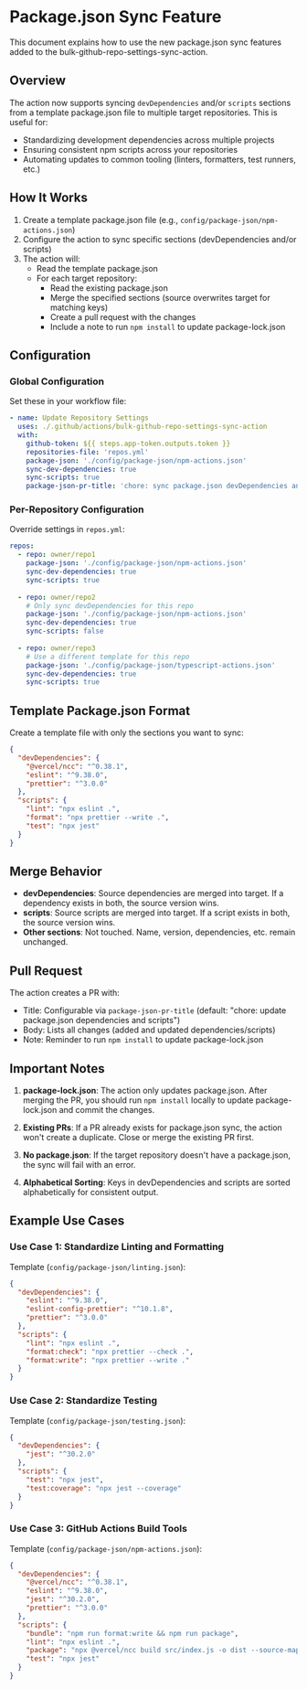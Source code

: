 # Package.json Sync Feature

This document explains how to use the new package.json sync features added to the bulk-github-repo-settings-sync-action.

## Overview

The action now supports syncing `devDependencies` and/or `scripts` sections from a template package.json file to multiple target repositories. This is useful for:

- Standardizing development dependencies across multiple projects
- Ensuring consistent npm scripts across your repositories
- Automating updates to common tooling (linters, formatters, test runners, etc.)

## How It Works

1. Create a template package.json file (e.g., `config/package-json/npm-actions.json`)
2. Configure the action to sync specific sections (devDependencies and/or scripts)
3. The action will:
   - Read the template package.json
   - For each target repository:
     - Read the existing package.json
     - Merge the specified sections (source overwrites target for matching keys)
     - Create a pull request with the changes
     - Include a note to run `npm install` to update package-lock.json

## Configuration

### Global Configuration

Set these in your workflow file:

```yaml
- name: Update Repository Settings
  uses: ./.github/actions/bulk-github-repo-settings-sync-action
  with:
    github-token: ${{ steps.app-token.outputs.token }}
    repositories-file: 'repos.yml'
    package-json: './config/package-json/npm-actions.json'
    sync-dev-dependencies: true
    sync-scripts: true
    package-json-pr-title: 'chore: sync package.json devDependencies and scripts'
```

### Per-Repository Configuration

Override settings in `repos.yml`:

```yaml
repos:
  - repo: owner/repo1
    package-json: './config/package-json/npm-actions.json'
    sync-dev-dependencies: true
    sync-scripts: true
  
  - repo: owner/repo2
    # Only sync devDependencies for this repo
    package-json: './config/package-json/npm-actions.json'
    sync-dev-dependencies: true
    sync-scripts: false
  
  - repo: owner/repo3
    # Use a different template for this repo
    package-json: './config/package-json/typescript-actions.json'
    sync-dev-dependencies: true
    sync-scripts: true
```

## Template Package.json Format

Create a template file with only the sections you want to sync:

```json
{
  "devDependencies": {
    "@vercel/ncc": "^0.38.1",
    "eslint": "^9.38.0",
    "prettier": "^3.0.0"
  },
  "scripts": {
    "lint": "npx eslint .",
    "format": "npx prettier --write .",
    "test": "npx jest"
  }
}
```

## Merge Behavior

- **devDependencies**: Source dependencies are merged into target. If a dependency exists in both, the source version wins.
- **scripts**: Source scripts are merged into target. If a script exists in both, the source version wins.
- **Other sections**: Not touched. Name, version, dependencies, etc. remain unchanged.

## Pull Request

The action creates a PR with:
- Title: Configurable via `package-json-pr-title` (default: "chore: update package.json dependencies and scripts")
- Body: Lists all changes (added and updated dependencies/scripts)
- Note: Reminder to run `npm install` to update package-lock.json

## Important Notes

1. **package-lock.json**: The action only updates package.json. After merging the PR, you should run `npm install` locally to update package-lock.json and commit the changes.

2. **Existing PRs**: If a PR already exists for package.json sync, the action won't create a duplicate. Close or merge the existing PR first.

3. **No package.json**: If the target repository doesn't have a package.json, the sync will fail with an error.

4. **Alphabetical Sorting**: Keys in devDependencies and scripts are sorted alphabetically for consistent output.

## Example Use Cases

### Use Case 1: Standardize Linting and Formatting

Template (`config/package-json/linting.json`):
```json
{
  "devDependencies": {
    "eslint": "^9.38.0",
    "eslint-config-prettier": "^10.1.8",
    "prettier": "^3.0.0"
  },
  "scripts": {
    "lint": "npx eslint .",
    "format:check": "npx prettier --check .",
    "format:write": "npx prettier --write ."
  }
}
```

### Use Case 2: Standardize Testing

Template (`config/package-json/testing.json`):
```json
{
  "devDependencies": {
    "jest": "^30.2.0"
  },
  "scripts": {
    "test": "npx jest",
    "test:coverage": "npx jest --coverage"
  }
}
```

### Use Case 3: GitHub Actions Build Tools

Template (`config/package-json/npm-actions.json`):
```json
{
  "devDependencies": {
    "@vercel/ncc": "^0.38.1",
    "eslint": "^9.38.0",
    "jest": "^30.2.0",
    "prettier": "^3.0.0"
  },
  "scripts": {
    "bundle": "npm run format:write && npm run package",
    "lint": "npx eslint .",
    "package": "npx @vercel/ncc build src/index.js -o dist --source-map --license licenses.txt",
    "test": "npx jest"
  }
}
```
